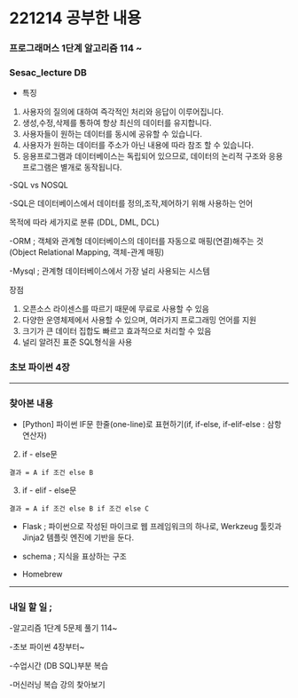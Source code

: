 # 221214 공부한 내용



### 프로그래머스 1단계 알고리즘 114 ~

### Sesac_lecture DB

- 특징

1. 사용자의 질의에 대하여 즉각적인 처리와 응답이 이루어집니다.
2. 생성,수정,삭제를 통하여 항상 최신의 데이터를 유지합니다.
3. 사용자들이 원하는 데이터를 동시에 공유할 수 있습니다.
4. 사용자가 원하는 데이터를 주소가 아닌 내용에 따라 참조 할 수 있습니다.
5. 응용프로그램과 데이터베이스는 독립되어 있으므로, 데이터의 논리적 구조와 응용 프로그램은 별개로 동작됩니다.

-SQL vs NOSQL

-SQL은 데이터베이스에서 데이터를 정의,조작,제어하기 위해 사용하는 언어

목적에 따라 세가지로 분류 (DDL, DML, DCL)

-ORM ; 객체와 관계형 데이터베이스의 데이터를 자동으로 매핑(연결)해주는 것
(Object Relational Mapping, 객체-관계 매핑)

-Mysql ; 관계형 데이터베이스에서 가장 널리 사용되는 시스템

장점

1. 오픈소스 라이센스를 따르기 때문에 무료로 사용할 수 있음
2. 다양한 운영체제에서 사용할 수 있으며, 여러가지 프로그래밍 언어를 지원
3. 크기가 큰 데이터 집합도 빠르고 효과적으로 처리할 수 있음
4. 널리 알려진 표준 SQL형식을 사용



### 초보 파이썬 4장



---------------------

### 찾아본 내용


- [Python] 파이썬 IF문 한줄(one-line)로 표현하기(if, if-else, if-elif-else : 삼항 연산자)

2. if - else문
```
결과 = A if 조건 else B
```
3. if - elif - else문
```
결과 = A if 조건 else B if 조건 else C
```

- Flask ; 파이썬으로 작성된 마이크로 웹 프레임워크의 하나로, Werkzeug 툴킷과 Jinja2 템플릿 엔진에 기반을 둔다. 

- schema ; 지식을 표상하는 구조

- Homebrew

--------------------------------


### 내일 할 일 ;

-알고리즘 1단계 5문제 풀기 114~

-초보 파이썬 4장부터~

-수업시간 (DB SQL)부분 복습

-머신러닝 복습 강의 찾아보기